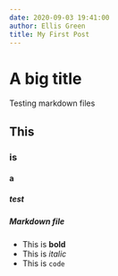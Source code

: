 ```yaml
---
date: 2020-09-03 19:41:00
author: Ellis Green
title: My First Post
---
```


# A big title

Testing markdown files

## This

### is

#### a

##### test

##### Markdown file

* This is **bold**
* This is *italic*
* This is `code`
